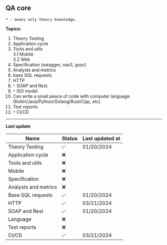 ## QA core

`* - means only theory knowledge.`

**Topics:**
1. Theory Testing
2. Application cycle
3. Tools and utils  
   3.1 Mobile  
   3.2 Web 
4. Specification (swagger, oas3, grpc)
5. Analysts and metrics
6. base SQL requests
7. HTTP
8. `*` SOAP and Rest. 
9. `*` ISO model
10. Can write a small peace of code with computer language (Kotlin/Java/Python/Golang/Rust/Cpp, etc).
11. Test reports
12. `*` CI/CD


---
**Last update**

| Name                 | Status | Last updated at |
|----------------------|--------|-----------------|
| Theory Testing       | ✅      | 01/20/2024      |
| Application cycle    | ❌      |                 |
| Tools and utils      | ❌      |                 |
| Mobile               | ❌      |                 |
| Specification        | ❌      |                 |
| Analysts and metrics | ❌      |                 |
| Base SQL requests    | ✅      | 01/20/2024      |
| HTTP                 | ✅      | 03/21/2024      |
| SOAP and Rest        | ✅      | 01/20/2024      |
| Language             | ❌      |                 |
| Test reports         | ❌      |                 |
| CI/CD                | ✅      | 03/21/2024      |

